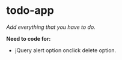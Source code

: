 # todo-app
*Add everything that you have to do.*

**Need to code for:**
* jQuery alert option onclick delete option.
